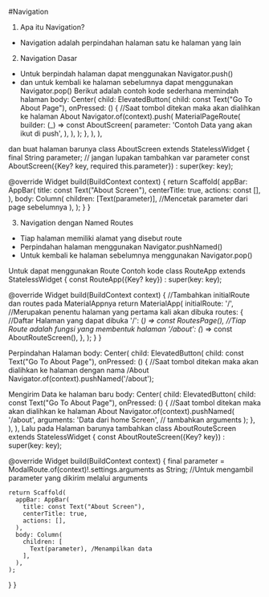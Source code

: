 #Navigation
1. Apa itu Navigation?
- Navigation adalah perpindahan halaman satu ke halaman yang lain
2. Navigation Dasar
- Untuk berpindah halaman dapat menggunakan Navigator.push()
- dan untuk kembali ke halaman sebelumnya dapat menggunakan Navigator.pop()
Berikut adalah contoh kode sederhana memindah halaman
body: Center(
        child: ElevatedButton(
          child: const Text("Go To About Page"),
          onPressed: () {
            //Saat tombol ditekan maka akan dialihkan ke halaman About
            Navigator.of(context).push(
              MaterialPageRoute(
                builder: (_) => const AboutScreen(
                  parameter: 'Contoh Data yang akan ikut di push',
                ),
              ),
            );
          },
        ),
      ),

dan buat halaman barunya
class AboutScreen extends StatelessWidget {
  final String parameter; // jangan lupakan tambahkan var parameter
  const AboutScreen({Key? key, required this.parameter}) : super(key: key);

  @override
  Widget build(BuildContext context) {
    return Scaffold(
      appBar: AppBar(
        title: const Text("About Screen"),
        centerTitle: true,
        actions: const [],
      ),
      body: Column(
        children: [Text(parameter)], //Mencetak parameter dari page sebelumnya
      ),
    );
  }
}

3. Navigation dengan Named Routes
- Tiap halaman memiliki alamat yang disebut route
- Perpindahan halaman menggunakan Navigator.pushNamed()
- Untuk kembali ke halaman sebelumnya menggunakan Navigator.pop()

Untuk dapat menggunakan Route
Contoh kode
class RouteApp extends StatelessWidget {
  const RouteApp({Key? key}) : super(key: key);

  @override
  Widget build(BuildContext context) {
    //Tambahkan initialRoute dan routes pada MaterialAppnya
    return MaterialApp(
      initialRoute: '/', //Merupakan penentu halaman yang pertama kali akan dibuka
      routes: {  //Daftar Halaman yang dapat dibuka
        '/': (_) => const RoutesPage(), //Tiap Route adalah fungsi yang membentuk halaman
        '/about': (_) => const AboutRouteScreen(),
      },
    );
  }
}

Perpindahan Halaman
      body: Center(
        child: ElevatedButton(
          child: const Text("Go To About Page"),
          onPressed: () {
            //Saat tombol ditekan maka akan dialihkan ke halaman dengan nama /About
            Navigator.of(context).pushNamed('/about');

Mengirim Data ke halaman baru
body: Center(
        child: ElevatedButton(
          child: const Text("Go To About Page"),
          onPressed: () {
            //Saat tombol ditekan maka akan dialihkan ke halaman About
            Navigator.of(context).pushNamed(
              '/about',
              arguments: 'Data dari home Screen', // tambahkan arguments
            );
          },
        ),
      ),
Lalu pada Halaman barunya tambahkan
class AboutRouteScreen extends StatelessWidget {
  const AboutRouteScreen({Key? key}) : super(key: key);

  @override
  Widget build(BuildContext context) {
    final parameter = ModalRoute.of(context)!.settings.arguments as String; //Untuk mengambil parameter yang dikirim melalui arguments

    return Scaffold(
      appBar: AppBar(
        title: const Text("About Screen"),
        centerTitle: true,
        actions: [],
      ),
      body: Column(
        children: [
          Text(parameter), /Menampilkan data
        ],
      ),
    );
  }
}